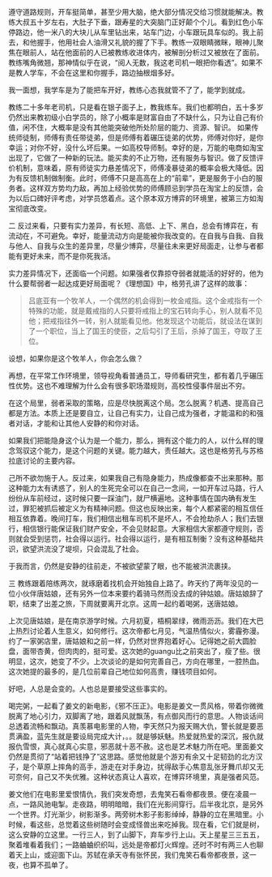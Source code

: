 遵守道路规则，开车挺简单，甚至少用大脑，绝大部分情况交给习惯就能解决。教练大叔五十岁左右，大肚子下垂，跟寿星的大突脑门正好颠个个儿。看到红色小车停路边，他一米八的大块儿从车里钻出来，站车门边，小车跟玩具车似的。我上前去，和他握手，他用社会人油滑又礼貌的握了下手。教练一双眼睛微眯，眼神儿聚焦在眼前人，站在他面前的人已被教练收进体内，被解剖分析过又被放在了面前。教练嘴角微翘，那神情似乎在说，“阅人无数，我这老司机一眼把你看透”。如果不是教人学车，不会在这里和你握手，路边抽根烟多好。

我一面想，我学车是为了能把车开好，教练心态我就管不了了，能学到就成。

教练二十多年老司机，只是看在银子面子上，教我练车。我们也都明白，五十多岁仍然出来教初级小白学员的，除了小概率是财富自由了不缺什么，只为让自己有价值，闲不住，大概率是没有其他能突破他所处阶层的能力、资源、智识。
如果传统师徒制，师傅有责任带徒弟，但是师傅有着碾压徒弟的优势，师傅对你好，是你幸运；对你不好，没什么坏后果。一如高校导师制。幸好的是，万能的电商如淘宝出现了，它做了一种新的玩法。能买卖的不止万物，还有服务与智识。做了反馈评价机制，意味着，原有师徒实力悬差情况下，师傅凌暴徒弟的概率会极大降低。因为有反馈机制做制衡。此时，师傅不只是高高在上的“前辈”，更是服务于小白的服务者。这样双方势均力敌，再加上经验优势的师傅顾忌到学员在淘宝上的反馈，会为以后口碑好评考虑，对学员悠着点。这个原本双方博弈的环境里，被第三方如淘宝彻底改变。

二
反过来看，只要有实力差异，有长短、高低、上下、黑白，总会有博弈在，有流动在，不可避免。幸好，能量流动方向是能被你我改变的。在自我与自我、自我与他人、自我与众生的差异里，尽量少博弈，尽量往未来更好局面走，让参与者都能有更好未来，而不是你死我活。

实力差异情况下，还面临一个问题。如果强者仅靠掠夺弱者就能活的好好的，他为什么要帮弱者一起达成更好局面呢？《理想国》中，格劳孔讲了这样的故事：
>
>吕底亚有一个牧羊人，一个偶然的机会得到一枚金戒指。这个金戒指有一个特殊的功能，就是戴戒指的人只要将戒指上的宝石转向手心，别人就看不见他；把戒指往外一转，别人就能看见他。他发现这个功能后，就设法在谋到了一个职位，当上了国王的使臣，之后勾引了王后，杀掉了国王，夺取了王位。
 
设想，如果你是这个牧羊人，你会怎么做？

再想，在平常工作环境里，领导视角看普通员工，导师看研究生，都有着几乎碾压性优势。这也不难理解为什么会有很多职场潜规则，高校性侵事件层出不穷。
 
在这个局里，弱者采取的策略，应是尽快脱离这个局。怎么脱离？机遇、提高自己都是方法。本质上还是要自立，让自己有实力，让自己成为强者，才能温和的和强者对话，才能和让其他人安静的和你对话。
 
如果我们把能隐身这个认为是一个能力，那么，拥有这个能力的人，以什么样的理念驾驭这个能力，是这个问题的关键。能力越大，责任越大。这也是格劳孔与苏格拉底讨论的主要内容。

己所不欲勿施于人。反过来，如果我自己有隐身能力，热成像都查不出来那种。那这种能力太有诱惑了，别人的生死完全可以在自己一念间，一如开车过马路，行人纷纷从车前经过，这时候只要一踩油门，就尸横遍地。这种事情在国内确有发生过，罪犯被抓后被定义为有精神问题。但这也反映出来，每个人都紧密的相互信任相互依靠着。晚间打车，我们相信出租车司机不是坏人，不会抢劫杀人；我们去银行，相信银行能保证我们财产安全，不会见财起意。大家相信大家都遵守规则，否则就会受到惩罚，社会得以运行。社会得以运行，是有相互制衡？没有这种基础共识，欲望洪流没了堤坝，只会混乱了社会。

于我而言，仍然是安静的往前走，不被欲望蒙了眼，也不能被洪流裹挟。


三
教练跟着陪练两次，就琢磨着找机会开始独自上路了。昨天约了两年没见的一位小伙伴唐姑娘，还有另外一位本来要约着骑马然而没去成的钟姑娘。唐姑娘辞了职，结束了出差之旅，下周就要离开北京。这周一起约着喝粥，送唐姑娘。

上次见唐姑娘，是在南京游学时候。六月初夏，梧桐翠绿，微雨沥沥。我们在大巴上热烈讨论着人生意义，如何修行。这次帝都七月见，气温热情似火，雾霾弥漫。约了一家粥店里，唐姑娘和之前一样，仍然对世界抱着好心。记得她之前大圆脸盘，面带杏黄，但肉肉的，挺可爱。这次她的guangu比之前突出了，瘦了些。很明显，这次，她变了不少。上次谈论的是如何完善自己，方向在哪里，一腔热血。这次她提的最多的，是几位前辈自己地位如何高贵，赚钱项目如何。

好吧，人总是会变的。人也总是要接受这些事实的。

喝完粥，一起看了姜文的新电影，《邪不压正》。电影是姜文一贯风格，带着你微微脱离了地心引力，双脚离了地，跟着风就飘荡，有点御风而行的意思。人物谈话间总透着流畅和飘动。真羡慕电影里的人物，李天然只为报天赐大仇，警长就是要恶贯满盈，蓝先生就是要设局完成大计，。。就是够妖魅。热爱就热爱的深沉，报仇就报仇雪恨，真心就真心实意，邪恶就十恶不赦。这也是艺术魅力所在吧。里面姜文仍然是贯彻了“站着把钱挣了”这思路。感觉他就是个游刃有余又十足韧劲的北方汉子，是个草原上摔角的高手，游走在对手身边，扰得敌手心焦意乱张牙舞爪却又无可奈何，自己又不失优雅。这种状态真让人喜欢，在博弈环境里，真是强者风范。

姜文他们在电影里爱恨情仇，我们突发奇想，去鬼笑石看帝都夜景。便在凌晨一点，一路风驰电掣。走夜路，明明暗暗，我们在光影间穿行。后半夜北京，是另外一个世界。灯光渐少，树影渐多。两旁树木影子影影绰绰，静静的立在黑暗里。小时候，看这些，总觉着这些树随时会变成怪兽出来吃掉我。现在看，它们就是树，这么安静的立这里。一行三人，到了山脚下，弃车步行上山。天上星星三三五五，聚着堆看着我们；一路蛐蛐织织叫，远处是帝都灯火辉煌。还时不时有两三人也聊着天上山，或迎面下山。苏轼在承天寺有张怀民，我们鬼笑石看帝都夜景，这一夜，也算不孤单了。


 
 
 
 
